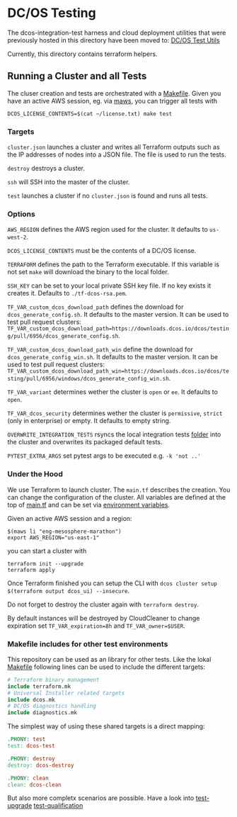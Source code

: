 # DC/OS Testing

The dcos-integration-test harness and cloud deployment utilities that were previously hosted in this directory have been
moved to: [DC/OS Test Utils](https://github.com/mesosphere/dcos-test-utils)

Currently, this directory contains terraform helpers.

## Running a Cluster and all Tests

The cluser creation and tests are orchestrated with a [Makefile](Makefile). Given you have an active AWS session, eg.
via [maws](https://github.com/mesosphere/maws), you can trigger all tests with

```
DCOS_LICENSE_CONTENTS=$(cat ~/license.txt) make test
```

### Targets

`cluster.json` launches a cluster and writes all Terraform outputs such as the IP addresses of nodes into a JSON file.
The file is used to run the tests.

`destroy` destroys a cluster.

`ssh` will SSH into the master of the cluster.

`test` launches a cluster if no `cluster.json` is found and runs all tests.

### Options

`AWS_REGION` defines the AWS region used for the cluster. It defaults to `us-west-2`.

`DCOS_LICENSE_CONTENTS` must be the contents of a DC/OS license.

`TERRAFORM` defines the path to the Terraform executable. If this variable is not set `make` will download the binary to
the local folder.

`SSH_KEY` can be set to your local private SSH key file. If no key exists it creates it. Defaults to
`./tf-dcos-rsa.pem`.

`TF_VAR_custom_dcos_download_path` defines the download for `dcos_generate_config.sh`. It defaults to the master
version. It can be used to test pull request clusters: `TF_VAR_custom_dcos_download_path=https://downloads.dcos.io/dcos/testing/pull/6956/dcos_generate_config.sh`.

`TF_VAR_custom_dcos_download_path_win` define the download for `dcos_generate_config_win.sh`. It defaults to the master
version. It can be used to test pull request clusters: `TF_VAR_custom_dcos_download_path_win=https://downloads.dcos.io/dcos/testing/pull/6956/windows/dcos_generate_config_win.sh`.

`TF_VAR_variant` determines wether the cluster is `open` or `ee`. It defaults to `open`.

`TF_VAR_dcos_security` determines wether the cluster is `permissive`, `strict` (only in enterprise) or empty. It defaults to empty string.

`OVERWRITE_INTEGRATION_TESTS` rsyncs the local integration tests [folder](../packages/dcos-integration-test/extra/) into the cluster and overwrites its packaged default tests.

`PYTEST_EXTRA_ARGS` set pytest args to be executed e.g. `-k 'not ..'`

### Under the Hood

We use Terraform to launch cluster. The `main.tf` describes the creation.  You can change the configuration of the cluster.
All variables are defined at the top of [main.tf](main.tf) and can be set via
[environment variables](https://www.terraform.io/docs/configuration-0-11/variables.html#environment-variables).

Given an active AWS session and a region:

```
$(maws li "eng-mesosphere-marathon")
export AWS_REGION="us-east-1"
```

you can start a cluster with

```
terraform init --upgrade
terraform apply
```

Once Terraform finished you can setup the CLI with `dcos cluster setup $(terraform output dcos_ui) --insecure`.

Do not forget to destroy the cluster again with `terraform destroy`.

By default instances will be destroyed by CloudCleaner to change expiration set `TF_VAR_expiration=8h` and `TF_VAR_owner=$USER`.

### Makefile includes for other test environments
This repository can be used as an library for other tests. Like the lokal [Makefile](./Makefile) following lines can be used to include the different targets:

```Makefile
# Terraform binary management
include terraform.mk
# Universal Installer related targets
include dcos.mk
# DC/OS diagnostics handling
include diagnostics.mk
```

The simplest way of using these shared targets is a direct mapping:

```Makefile
.PHONY: test
test: dcos-test

.PHONY: destroy
destroy: dcos-destroy

.PHONY: clean
clean: dcos-clean
```

But also more completx scenarios are possible. Have a look into [test-upgrade](../test-upgrade) [test-qualification](../test-qualification)
